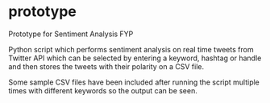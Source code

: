 # prototype
Prototype for Sentiment Analysis FYP

Python script which performs sentiment analysis on real time tweets from Twitter API which can be selected by entering
a keyword, hashtag or handle and then stores the tweets with their polarity on a CSV file.

Some sample CSV files have been included after running the script multiple times with different keywords so the output can be seen.
